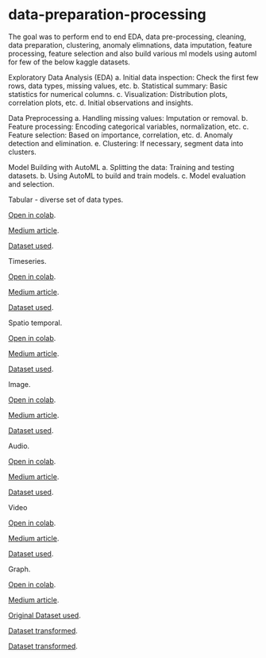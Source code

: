 # data-preparation-processing
The goal was to perform end to end EDA, data pre-processing, cleaning, data preparation, clustering, anomaly elimnations, data imputation, feature processing, feature selection and also build various ml models using automl for few of the below kaggle datasets.

Exploratory Data Analysis (EDA)
a. Initial data inspection: Check the first few rows, data types, missing values, etc.
b. Statistical summary: Basic statistics for numerical columns.
c. Visualization: Distribution plots, correlation plots, etc.
d. Initial observations and insights.

Data Preprocessing
a. Handling missing values: Imputation or removal.
b. Feature processing: Encoding categorical variables, normalization, etc.
c. Feature selection: Based on importance, correlation, etc.
d. Anomaly detection and elimination.
e. Clustering: If necessary, segment data into clusters.

Model Building with AutoML
a. Splitting the data: Training and testing datasets.
b. Using AutoML to build and train models.
c. Model evaluation and selection.

Tabular - diverse set of data types.

[Open in colab](https://colab.research.google.com/drive/1ktPudKoAFswix4v5mlgI7LD_d4SzlmGQ?usp=sharing).

[Medium article](https://medium.com/@jsalammagari/leveraging-gpt-4s-code-interpreter-for-rapid-data-analysis-a-groundwater-quality-case-study-0fb7d735037c).

[Dataset used](https://drive.google.com/file/d/1-iYBw9iJL6vhqTID9V-8lx2XLGVLCXml/view?usp=sharing).

Timeseries.

[Open in colab](https://colab.research.google.com/drive/1OR22hKWTAjzIGkjr9pXBMGadS53WY6aU?usp=sharing).

[Medium article](https://medium.com/@jsalammagari/leveraging-gpt-4-code-interpreter-for-rapid-data-analysis-a-case-study-on-london-bike-sharing-d9b9189a6320).

[Dataset used](https://drive.google.com/file/d/1dpCxvqPMTI8fg6bKJgCdrktvrCQHNuPe/view?usp=sharing).

Spatio temporal.

[Open in colab](https://colab.research.google.com/drive/1zEaBUKGWq7ABbFXvsX7dHR8s9710fCV_?usp=sharing).

[Medium article](https://medium.com/@jsalammagari/leveraging-gpt-4s-code-interpreter-for-rapid-data-analysis-and-modeling-7c3542f6e169).

[Dataset used](https://drive.google.com/file/d/16PnhwLbXE4_32xx0kk1nvQwEXtgm-z1l/view?usp=sharing).

Image.

[Open in colab](https://colab.research.google.com/drive/1b5PYn3y2eq7yjdgx2qHI_AIpeqlb9-Uu?usp=sharing).

[Medium article](https://medium.com/@jsalammagari/leveraging-gpt-4-for-rapid-data-science-experiments-image-eda-766043542e17).

[Dataset used](https://drive.google.com/drive/folders/1NeaxUhR1eH3fHluTDqPxSpafM8hUFXPO?usp=sharing).

Audio.

[Open in colab](https://colab.research.google.com/drive/1adfvjO2BsCwXcwD7oxVZ7nNnXLqLCdVg?usp=sharing).

[Medium article](https://medium.com/@jsalammagari/leveraging-gpt-4s-code-interpreter-for-rapid-data-science-on-audio-data-9c7bf701008f).

[Dataset used](https://drive.google.com/file/d/1S7wVwbftTY8L1mc8dDURg90j1r5S35Xk/view?usp=sharing).

Video

[Open in colab](https://colab.research.google.com/drive/1W-0y_jeJjwW5HYfNXVcuOuIzvUXe08To?usp=sharing).

[Medium article](https://medium.com/@jsalammagari/leveraging-gpt-4-for-rapid-data-science-workflows-video-dataset-69ba772c5604).

[Dataset used](https://drive.google.com/file/d/1mg7dBb3qfH5udtKZsONoRar6vhBkoJZN/view?usp=sharing).

Graph.

[Open in colab](https://colab.research.google.com/drive/1daweGrdz83Xv2h4IQx4An1dZyQuJd-M8?usp=sharing).

[Medium article](https://medium.com/@jsalammagari/rapid-data-science-with-gpt-4s-code-interpreter-graph-eda-b651a1b08ee9).

[Original Dataset used](https://drive.google.com/file/d/1K9dm89Ob_BwbpBnT17jeiV_9lUjejRhQ/view?usp=sharing).

[Dataset transformed](https://drive.google.com/file/d/1KfIFUIi-oUZoAoQkTu7PPKwXINcSEOv8/view?usp=sharing).

[Dataset transformed](https://drive.google.com/file/d/1MCjZrRyQqfp8IUbTnOL_6eSwjlqY4qHJ/view?usp=sharing).

